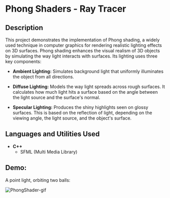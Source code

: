 <h1>Phong Shaders - Ray Tracer</h1>

<h2>Description</h2>
This project demonstrates the implementation of Phong shading, a widely used technique in computer graphics for rendering realistic lighting effects on 3D surfaces. 
Phong shading enhances the visual realism of 3D objects by simulating the way light interacts with surfaces. Its lighting uses three key components:
<br />

- <b>Ambient Lighting:</b> Simulates background light that uniformly illuminates the object from all directions.

- <b>Diffuse Lighting:</b> Models the way light spreads across rough surfaces. It calculates how much light hits a surface based on the angle between the light source and the surface's normal.

- <b>Specular Lighting:</b> Produces the shiny highlights seen on glossy surfaces. This is based on the reflection of light, depending on the viewing angle, the light source, and the object's surface.

<h2>Languages and Utilities Used</h2>

- <b>C++</b> 
  - SFML (Multi Media Library)

<h2>Demo:</h2>

A point light, orbiting two balls: <br/>
  
![PhongShader-gif](https://github.com/user-attachments/assets/de8ee551-dd8a-4566-9347-2539c287e6e9)



<!--
 ```diff
- text in red
+ text in green
! text in orange
# text in gray
@@ text in purple (and bold)@@
```
--!>
